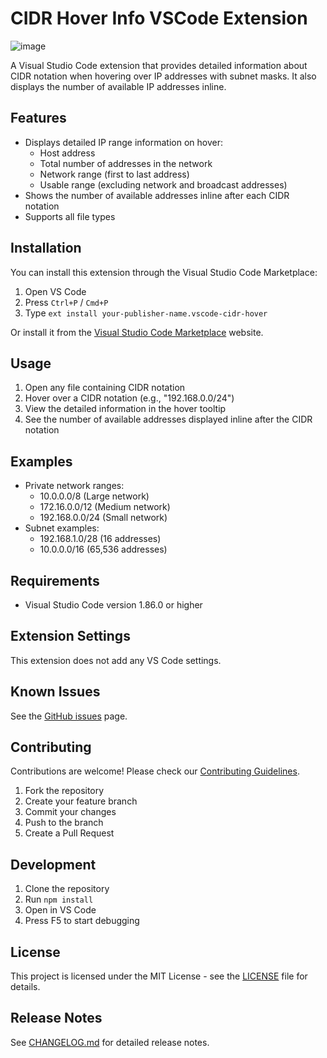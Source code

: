 # CIDR Hover Info VSCode Extension

![image](https://github.com/user-attachments/assets/55755fb1-837f-4377-b7b7-2635b6f40ef3)

A Visual Studio Code extension that provides detailed information about CIDR notation when hovering over IP addresses with subnet masks. It also displays the number of available IP addresses inline.

## Features

- Displays detailed IP range information on hover:
  - Host address
  - Total number of addresses in the network
  - Network range (first to last address)
  - Usable range (excluding network and broadcast addresses)
- Shows the number of available addresses inline after each CIDR notation
- Supports all file types

## Installation

You can install this extension through the Visual Studio Code Marketplace:

1. Open VS Code
2. Press `Ctrl+P` / `Cmd+P`
3. Type `ext install your-publisher-name.vscode-cidr-hover`

Or install it from the [Visual Studio Code Marketplace](https://marketplace.visualstudio.com/items?itemName=your-publisher-name.vscode-cidr-hover) website.

## Usage

1. Open any file containing CIDR notation
2. Hover over a CIDR notation (e.g., "192.168.0.0/24")
3. View the detailed information in the hover tooltip
4. See the number of available addresses displayed inline after the CIDR notation

## Examples

- Private network ranges:
  - 10.0.0.0/8 (Large network)
  - 172.16.0.0/12 (Medium network)
  - 192.168.0.0/24 (Small network)
- Subnet examples:
  - 192.168.1.0/28 (16 addresses)
  - 10.0.0.0/16 (65,536 addresses)

## Requirements

- Visual Studio Code version 1.86.0 or higher

## Extension Settings

This extension does not add any VS Code settings.

## Known Issues

See the [GitHub issues](https://github.com/username/vscode-cidr-hover/issues) page.

## Contributing

Contributions are welcome! Please check our [Contributing Guidelines](CONTRIBUTING.md).

1. Fork the repository
2. Create your feature branch
3. Commit your changes
4. Push to the branch
5. Create a Pull Request

## Development

1. Clone the repository
2. Run `npm install`
3. Open in VS Code
4. Press F5 to start debugging

## License

This project is licensed under the MIT License - see the [LICENSE](LICENSE) file for details.

## Release Notes

See [CHANGELOG.md](CHANGELOG.md) for detailed release notes.
